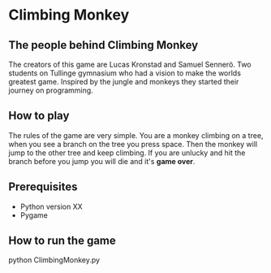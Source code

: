 # Climbing Monkey

## The people behind Climbing Monkey
The creators of this game are Lucas Kronstad and Samuel Sennerö. Two students on Tullinge gymnasium who had a vision to
make the worlds greatest game. Inspired by the jungle and monkeys they started their journey on programming.

## How to play
The rules of the game are very simple.
You are a monkey climbing on a tree, when you see a branch on the tree you press space. Then the monkey will jump to the 
other tree and keep climbing. If you are unlucky and hit the branch before you jump you will die and it's **game over**.

## Prerequisites
- Python version XX
- Pygame

## How to run the game
python ClimbingMonkey.py

